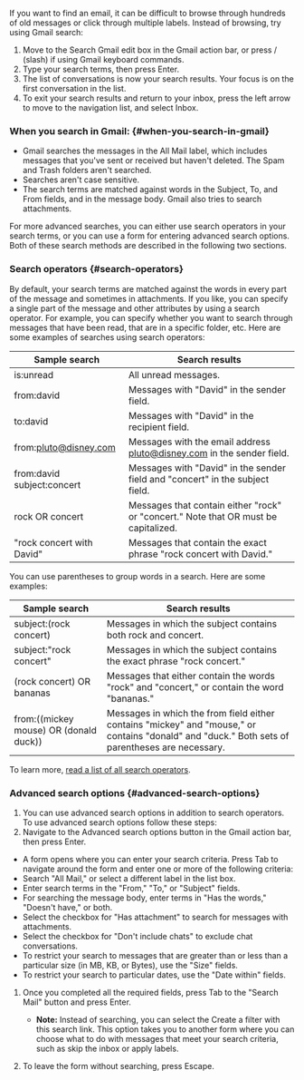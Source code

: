 If you want to find an email, it can be difficult to browse through
hundreds of old messages or click through multiple labels. Instead of
browsing, try using Gmail search:

1. Move to the Search Gmail edit box in the Gmail action bar, or press
    / (slash) if using Gmail keyboard commands.
2. Type your search terms, then press Enter.
3. The list of conversations is now your search results. Your focus is
    on the first conversation in the list.
4. To exit your search results and return to your inbox, press the left
    arrow to move to the navigation list, and select Inbox.

### When you search in Gmail: {#when-you-search-in-gmail}

-   Gmail searches the messages in the All Mail label, which includes
    messages that you've sent or received but haven't deleted. The Spam
    and Trash folders aren't searched.
-   Searches aren't case sensitive.
-   The search terms are matched against words in the Subject, To, and
    From fields, and in the message body. Gmail also tries to search
    attachments.

For more advanced searches, you can either use search operators in your
search terms, or you can use a form for entering advanced search
options. Both of these search methods are described in the following two
sections.

### Search operators {#search-operators}

By default, your search terms are matched against the words in every
part of the message and sometimes in attachments. If you like, you can
specify a single part of the message and other attributes by using a
search operator. For example, you can specify whether you want to search
through messages that have been read, that are in a specific folder,
etc. Here are some examples of searches using search operators:

| Sample search              | Search results                                                                      |
|----------------------------|-------------------------------------------------------------------------------------|
| is:unread                  | All unread messages.                                                                |
| from:david                 | Messages with "David" in the sender field.                                          |
| to:david                   | Messages with "David" in the recipient field.                                       |
| from:pluto@disney.com      | Messages with the email address pluto@disney.com in the sender field.               |
| from:david subject:concert | Messages with "David" in the sender field and "concert" in the subject field.       |
| rock OR concert            | Messages that contain either "rock" or "concert." Note that OR must be capitalized. |
| "rock concert with David"  | Messages that contain the exact phrase "rock concert with David."                   |

You can use parentheses to group words in a search. Here are some
examples:

| Sample search                          | Search results                                                                                                                                  |
|----------------------------------------|-------------------------------------------------------------------------------------------------------------------------------------------------|
| subject:(rock concert)                 | Messages in which the subject contains both rock and concert.                                                                                   |
| subject:"rock concert"                 | Messages in which the subject contains the exact phrase "rock concert."                                                                         |
| (rock concert) OR bananas              | Messages that either contain the words "rock" and "concert," or contain the word "bananas."                                                     |
| from:((mickey mouse) OR (donald duck)) | Messages in which the from field either contains "mickey" and "mouse," or contains "donald" and "duck." Both sets of parentheses are necessary. |

To learn more, [read a list of all search
operators](https://support.google.com/mail/answer/7190).

### Advanced search options {#advanced-search-options}

1.  You can use advanced search options in addition to search operators.
    To use advanced search options follow these steps:
2.  Navigate to the Advanced search options button in the Gmail action
    bar, then press Enter.

-   A form opens where you can enter your search criteria. Press Tab to
    navigate around the form and enter one or more of the following
    criteria:
-   Search "All Mail," or select a different label in the list box.
-   Enter search terms in the "From," "To," or "Subject" fields.
-   For searching the message body, enter terms in "Has the words,"
    "Doesn't have," or both.
-   Select the checkbox for "Has attachment" to search for messages with
    attachments.
-   Select the checkbox for "Don't include chats" to exclude chat
    conversations.
-   To restrict your search to messages that are greater than or less
    than a particular size (in MB, KB, or Bytes), use the "Size" fields.
-   To restrict your search to particular dates, use the "Date within"
    fields.

1.  Once you completed all the required fields, press Tab to the "Search
    Mail" button and press Enter.

    -   **Note:** Instead of searching, you can select the Create a
        filter with this search link. This option takes you to another
        form where you can choose what to do with messages that meet
        your search criteria, such as skip the inbox or apply labels.

2.  To leave the form without searching, press Escape.

